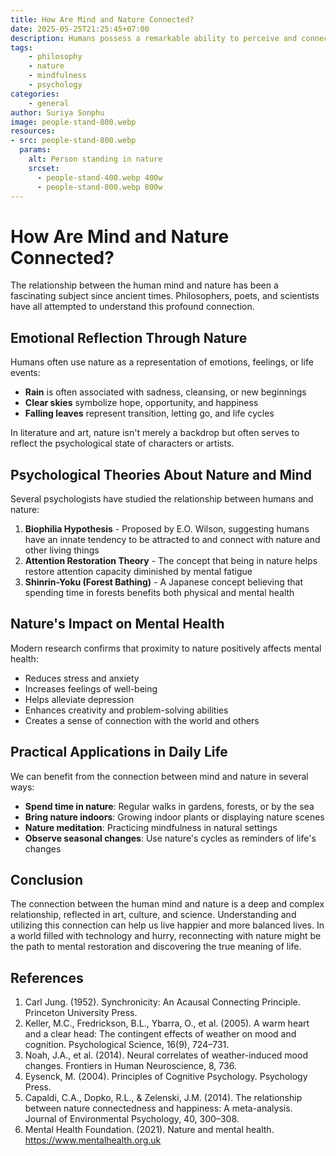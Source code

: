 ```yaml
---
title: How Are Mind and Nature Connected?
date: 2025-05-25T21:25:45+07:00
description: Humans possess a remarkable ability to perceive and connect emotions with natural environments, whether it's rain, sunlight, clouds, or seasons, both consciously and subconsciously. Sometimes nature seems to respond to or deeply reflect our inner emotions.
tags:
    - philosophy
    - nature
    - mindfulness
    - psychology
categories:
    - general
author: Suriya Sonphu
image: people-stand-800.webp
resources:
- src: people-stand-800.webp
  params:
    alt: Person standing in nature
    srcset:
      - people-stand-400.webp 400w
      - people-stand-800.webp 800w
---
```


# How Are Mind and Nature Connected?

The relationship between the human mind and nature has been a fascinating subject since ancient times. Philosophers, poets, and scientists have all attempted to understand this profound connection.

## Emotional Reflection Through Nature

Humans often use nature as a representation of emotions, feelings, or life events:

- **Rain** is often associated with sadness, cleansing, or new beginnings
- **Clear skies** symbolize hope, opportunity, and happiness
- **Falling leaves** represent transition, letting go, and life cycles

In literature and art, nature isn't merely a backdrop but often serves to reflect the psychological state of characters or artists.

## Psychological Theories About Nature and Mind

Several psychologists have studied the relationship between humans and nature:

1. **Biophilia Hypothesis** - Proposed by E.O. Wilson, suggesting humans have an innate tendency to be attracted to and connect with nature and other living things
2. **Attention Restoration Theory** - The concept that being in nature helps restore attention capacity diminished by mental fatigue
3. **Shinrin-Yoku (Forest Bathing)** - A Japanese concept believing that spending time in forests benefits both physical and mental health

## Nature's Impact on Mental Health

Modern research confirms that proximity to nature positively affects mental health:

- Reduces stress and anxiety
- Increases feelings of well-being
- Helps alleviate depression
- Enhances creativity and problem-solving abilities
- Creates a sense of connection with the world and others

## Practical Applications in Daily Life

We can benefit from the connection between mind and nature in several ways:

- **Spend time in nature**: Regular walks in gardens, forests, or by the sea
- **Bring nature indoors**: Growing indoor plants or displaying nature scenes
- **Nature meditation**: Practicing mindfulness in natural settings
- **Observe seasonal changes**: Use nature's cycles as reminders of life's changes

## Conclusion

The connection between the human mind and nature is a deep and complex relationship, reflected in art, culture, and science. Understanding and utilizing this connection can help us live happier and more balanced lives. In a world filled with technology and hurry, reconnecting with nature might be the path to mental restoration and discovering the true meaning of life.

## References
1. Carl Jung. (1952). Synchronicity: An Acausal Connecting Principle. Princeton University Press.
2. Keller, M.C., Fredrickson, B.L., Ybarra, O., et al. (2005). A warm heart and a clear head: The contingent effects of weather on mood and cognition. Psychological Science, 16(9), 724–731.
3. Noah, J.A., et al. (2014). Neural correlates of weather-induced mood changes. Frontiers in Human Neuroscience, 8, 736. 
4. Eysenck, M. (2004). Principles of Cognitive Psychology. Psychology Press.
5. Capaldi, C.A., Dopko, R.L., & Zelenski, J.M. (2014). The relationship between nature connectedness and happiness: A meta-analysis. Journal of Environmental Psychology, 40, 300–308.
6. Mental Health Foundation. (2021). Nature and mental health. https://www.mentalhealth.org.uk 